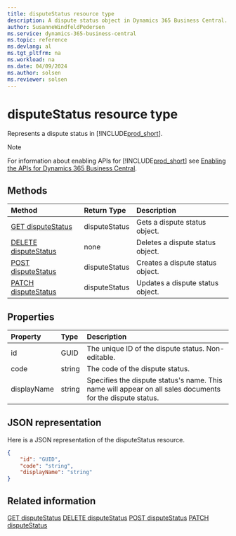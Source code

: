 ```yaml
---
title: disputeStatus resource type
description: A dispute status object in Dynamics 365 Business Central.
author: SusanneWindfeldPedersen
ms.service: dynamics-365-business-central
ms.topic: reference
ms.devlang: al
ms.tgt_pltfrm: na
ms.workload: na
ms.date: 04/09/2024
ms.author: solsen
ms.reviewer: solsen
---
```


# disputeStatus resource type

<!-- START>DO_NOT_EDIT -->
<!-- IMPORTANT:Do not edit any of the content between here and the END>DO_NOT_EDIT. -->
Represents a dispute status in [!INCLUDE[prod_short](../../../includes/prod_short.md)].

> [!NOTE]
> For information about enabling APIs for [!INCLUDE[prod_short](../../../includes/prod_short.md)] see [Enabling the APIs for Dynamics 365 Business Central](../enabling-apis-for-dynamics-nav.md).

## Methods

| Method | Return Type|Description |
|:--------------------|:-----------|:-------------------------|
|[GET disputeStatus](../api/dynamics_disputestatus_get.md)|disputeStatus|Gets a dispute status object.|
|[DELETE disputeStatus](../api/dynamics_disputestatus_delete.md)|none|Deletes a dispute status object.|
|[POST disputeStatus](../api/dynamics_disputestatus_create.md)|disputeStatus|Creates a dispute status object.|
|[PATCH disputeStatus](../api/dynamics_disputestatus_update.md)|disputeStatus|Updates a dispute status object.|



## Properties

| Property           | Type   |Description     |
|:-------------------|:-------|:---------------|
|id|GUID|The unique ID of the dispute status. Non-editable.|
|code|string|The code of the dispute status.|
|displayName|string|Specifies the dispute status's name. This name will appear on all sales documents for the dispute status.|

## JSON representation

Here is a JSON representation of the disputeStatus resource.


```json
{
    "id": "GUID",
    "code": "string",
    "displayName": "string"
}
```
<!-- IMPORTANT: END>DO_NOT_EDIT -->

## Related information
[GET disputeStatus](../api/dynamics_disputestatus_get.md)
[DELETE disputeStatus](../api/dynamics_disputestatus_delete.md)
[POST disputeStatus](../api/dynamics_disputestatus_create.md)
[PATCH disputeStatus](../api/dynamics_disputestatus_update.md)
